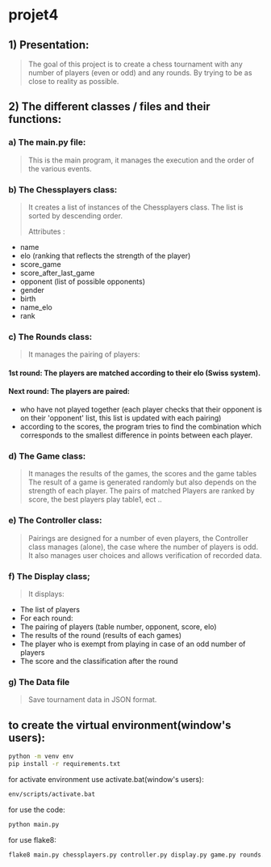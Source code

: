 # projet4

## 1) Presentation:

>The goal of this project is to create a chess tournament with any number of players (even or odd) and any rounds.
>By trying to be as close to reality as possible.

## 2) The different classes / files and their functions:

### a) The main.py file:
>This is the main program, it manages the execution and the order of the various events.

### b) The Chessplayers class:
>It creates a list of instances of the Chessplayers class.
>The list is sorted by descending order.
>
>Attributes :
- name
- elo (ranking that reflects the strength of the player)
- score_game
- score_after_last_game
- opponent (list of possible opponents)
- gender
- birth
- name_elo
- rank

 ### c) The Rounds class:
> It manages the pairing of players:
#### 1st round: The players are matched according to their elo (Swiss system).
#### Next round: The players are paired:
- who have not played together (each player checks that their opponent is on their 'opponent' list, this list is updated with each pairing)
- according to the scores, the program tries to find the combination which corresponds to the smallest difference in points between each player.

### d) The Game class:
> It manages the results of the games, the scores and the game tables
> The result of a game is generated randomly but also depends on the strength of each player.
> The pairs of matched Players are ranked by score, the best players play table1, ect ..
 
### e) The Controller class:
> Pairings are designed for a number of even players, the Controller class manages (alone), the case where the number of players is odd.
> It also manages user choices and allows verification of recorded data.

### f) The Display class;
>It displays:
- The list of players
- For each round:
- The pairing of players (table number, opponent, score, elo)
- The results of the round (results of each games)
- The player who is exempt from playing in case of an odd number of players
- The score and the classification after the round

### g) The Data file
>Save tournament data in JSON format.

## to create the virtual environment(window's users):
```sh
python -m venv env
pip install -r requirements.txt
```
for activate environment use activate.bat(window's users):
```sh
env/scripts/activate.bat
```
for use the code:
```sh
python main.py
```
for use flake8:
```sh
flake8 main.py chessplayers.py controller.py display.py game.py rounds.py data.py --format=html --htmldir=flakereport --max-line-length 99
```

